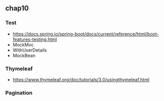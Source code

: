 ## chap10

### Test
* https://docs.spring.io/spring-boot/docs/current/reference/html/boot-features-testing.html
* MockMvc
* WithUserDetails
* MockBean

### Thymeleaf
* https://www.thymeleaf.org/doc/tutorials/3.0/usingthymeleaf.html

### Pagination